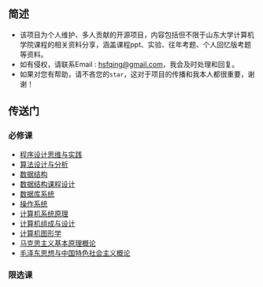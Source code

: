 ## 简述

* 该项目为个人维护、多人贡献的开源项目，内容包括但不限于山东大学计算机学院课程的相关资料分享，涵盖课程ppt、实验、往年考题、个人回忆版考题等资料。
* 如有侵权，请联系Email : hsfqing@gmail.com，我会及时处理和回复。
* 如果对您有帮助，请不吝您的``star``，这对于项目的传播和我本人都很重要，谢谢！

## 传送门

### 必修课

* [程序设计思维与实践](https://github.com/J1aM1ng/ACMpractice)
* [算法设计与分析](./算法设计与分析)
* [数据结构](./数据结构)
* [数据结构课程设计](https://github.com/J1aM1ng/DS-courseDesign)
* [数据库系统](./数据库系统)
* [操作系统](./操作系统OS)
* [计算机系统原理](./计算机系统原理)
* [计算机组成与设计](./计算机组成与设计)
* [计算机图形学](./计算机图形学)
* [马克思主义基本原理概论](./马克思主义基本原理概论)
* [毛泽东思想与中国特色社会主义概论](./毛泽东思想与中国特色社会主义概论)

### 限选课

